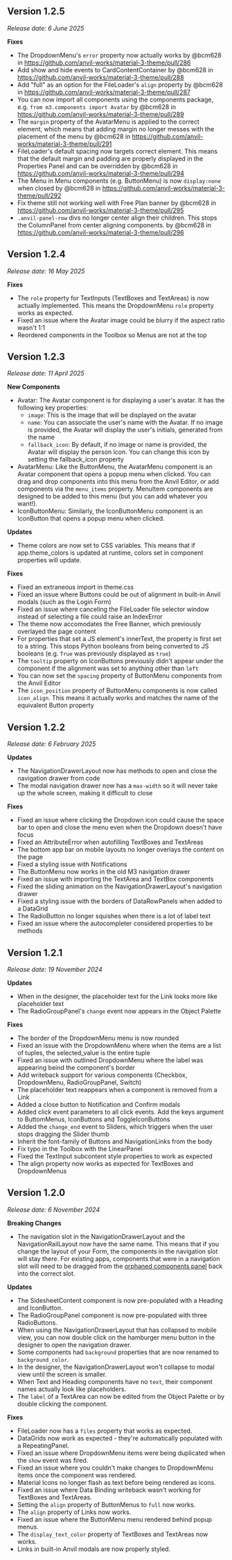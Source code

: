 ## Version 1.2.5
_Release date: 6 June 2025_

**Fixes**
* The DropdownMenu's `error` property now actually works by @bcm628 in https://github.com/anvil-works/material-3-theme/pull/286
* Add show and hide events to CardContentContainer by @bcm628 in https://github.com/anvil-works/material-3-theme/pull/288
* Add "full" as an option for the FileLoader's `align` property by @bcm628 in https://github.com/anvil-works/material-3-theme/pull/287
* You can now import all components using the components package, e.g. `from m3.components import Avatar` by @bcm628 in https://github.com/anvil-works/material-3-theme/pull/289
* The `margin` property of the AvatarMenu is applied to the correct element, which means that adding margin no longer messes with the placement of the menu by @bcm628 in https://github.com/anvil-works/material-3-theme/pull/291
* FileLoader's default spacing now targets correct element. This means that the default margin and padding are properly displayed in the Properties Panel and can be overridden by @bcm628 in https://github.com/anvil-works/material-3-theme/pull/294
* The Menu in Menu components (e.g. ButtonMenu) is now `display:none` when closed by @bcm628 in https://github.com/anvil-works/material-3-theme/pull/292
* Fix theme still not working well with Free Plan banner by @bcm628 in https://github.com/anvil-works/material-3-theme/pull/295
* `.anvil-panel-row` divs no longer center align their children. This stops the ColumnPanel from center aligning components. by @bcm628 in https://github.com/anvil-works/material-3-theme/pull/296

## Version 1.2.4
_Release date: 16 May 2025_

**Fixes**
* The `role` property for TextInputs (TextBoxes and TextAreas) is now actually implemented. This means the DropdownMenu `role` property works as expected.
* Fixed an issue where the Avatar image could be blurry if the aspect ratio wasn't 1:1
* Reordered components in the Toolbox so Menus are not at the top

## Version 1.2.3
_Release date: 11 April 2025_

**New Components**
* Avatar: The Avatar component is for displaying a user's avatar. It has the following key properties:
  * `image`: This is the image that will be displayed on the avatar 
  * `name`: You can associate the user's name with the Avatar. If no image is provided, the Avatar will display the user's initials, generated from the name
  * `fallback_icon`: By default, if no image or name is provided, the Avatar will display the person icon. You can change this icon by setting the fallback_icon property
* AvatarMenu: Like the ButtonMenu, the AvatarMenu component is an Avatar component that opens a popup menu when clicked. You can drag and drop components into this menu from the Anvil Editor, or add components via the `menu_items` property. MenuItem components are designed to be added to this menu (but you can add whatever you want!).
* IconButtonMenu: Similarly, the IconButtonMenu component is an IconButton that opens a popup menu when clicked.

**Updates**
* Theme colors are now set to CSS variables. This means that if app.theme_colors is updated at runtime, colors set in component properties will update.

**Fixes**
* Fixed an extraneous import in theme.css
* Fixed an issue where Buttons could be out of alignment in built-in Anvil modals (such as the Login Form)
* Fixed an issue where canceling the FileLoader file selector window instead of selecting a file could raise an IndexError
* The theme now accomodates the Free Banner, which previously overlayed the page content
* For properties that set a JS element's innerText, the property is first set to a string. This stops Python booleans from being converted to JS booleans (e.g. `True` was previously displayed as `true`)
* The `tooltip` property on IconButtons previously didn't appear under the component if the alignment was set to anything other than `left`
* You can now set the `spacing` property of ButtonMenu components from the Anvil Editor
* The `icon_position` property of ButtonMenu components is now called `icon_align`. This means it actually works and matches the name of the equivalent Button property
  
## Version 1.2.2
_Release date: 6 February 2025_

**Updates**
* The NavigationDrawerLayout now has methods to open and close the navigation drawer from code
* The modal navigation drawer now has a `max-width` so it will never take up the whole screen, making it difficult to close 

**Fixes**
* Fixed an issue where clicking the Dropdown icon could cause the space bar to open and close the menu even when the Dropdown doesn't have focus
* Fixed an AttributeError when autofilling TextBoxes and TextAreas
* The bottom app bar on mobile layouts no longer overlays the content on the page
* Fixed a styling issue with Notifications
* The ButtonMenu now works in the old M3 navigation drawer
* Fixed an issue with importing the TextArea and TextBox components
* Fixed the sliding animation on the NavigationDrawerLayout's navigation drawer
* Fixed a styling issue with the borders of DataRowPanels when added to a DataGrid
* The RadioButton no longer squishes when there is a lot of label text
* Fixed an issue where the autocompleter considered properties to be methods

## Version 1.2.1
_Release date: 19 November 2024_

**Updates**
* When in the designer, the placeholder text for the Link looks more like placeholder text
* The RadioGroupPanel's `change` event now appears in the Object Palette
  
**Fixes**
* The border of the DropdownMenu menu is now rounded
* Fixed an issue with the DropdownMenu where when the items are a list of tuples, the selected_value is the entire tuple
* Fixed an issue with outlined DropdownMenu where the label was appearing beind the component's border
* Add writeback support for various components (Checkbox, DropdownMenu, RadioGroupPanel, Switch)
* The placeholder text reappears when a component is removed from a Link
* Added a close button to Notification and Confirm modals
* Added click event parameters to all click events. Add the keys argument to ButtomMenus, IconButtons and ToggleIconButtons
* Added the `change_end` event to Sliders, which triggers when the user stops dragging the Slider thumb
* Inherit the font-family of Buttons and NavigationLinks from the body
* Fix typo in the Toolbox with the LinearPanel
* Fixed the TextInput subcontent style properties to work as expected
* The align property now works as expected for TextBoxes and DropdownMenus

## Version 1.2.0
_Release date: 6 November 2024_

**Breaking Changes**
* The navigation slot in the NavigationDrawerLayout and the NavigationRailLayout now have the same name. This means that if you change the layout of your Form, the components in the navigation slot will stay there. For existing apps, components that were in a navigation slot will need to be dragged from the [orphaned components panel](https://anvil.works/docs/ui/layouts#orphaned-components) back into the correct slot.

**Updates**
* The SidesheetContent component is now pre-populated with a Heading and IconButton.
* The RadioGroupPanel component is now pre-populated with three RadioButtons.
* When using the NavigationDrawerLayout that has collapsed to mobile view, you can now double click on the hamburger menu button in the designer to open the navigation drawer.
* Some components had `background` properties that are now renamed to `background_color`.
* In the designer, the NavigationDrawerLayout won't collapse to modal view until the screen is smaller.
* When Text and Heading components have no `text`, their component names actually look like placeholders.
* The `label` of a TextArea can now be edited from the Object Palette or by double clicking the component.

**Fixes**
* FileLoader now has a `files` property that works as expected.
* DataGrids now work as expected - they're automatically populated with a RepeatingPanel.
* Fixed an issue where DropdownMenu items were being duplicated when the `show` event was fired.
* Fixed an issue where you couldn't make changes to DropdownMenu items once the component was rendered.
* Material Icons no longer flash as text before being rendered as icons.
* Fixed an issue where Data Binding writeback wasn't working for TextBoxes and TextAreas.
* Setting the `align` property of ButtonMenus to `full` now works.
* The `align` property of Links now works.
* Fixed an issue where the ButtonMenu menu rendered behind popup menus.
* The `display_text_color` property of TextBoxes and TextAreas now works.
* Links in built-in Anvil modals are now properly styled.
